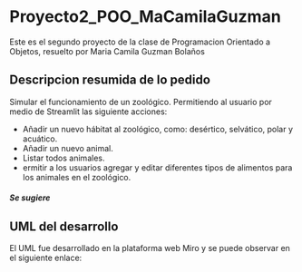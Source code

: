 # Proyecto2_POO_MaCamilaGuzman
Este es el segundo proyecto de la clase de Programacion Orientado a Objetos, resuelto por Maria Camila Guzman Bolaños
## Descripcion resumida de lo pedido
Simular el funcionamiento de un zoológico. Permitiendo al usuario por medio de Streamlit las siguiente acciones:
* Añadir un nuevo hábitat al zoológico, como: desértico, selvático, polar y acuático.
* Añadir un nuevo animal.
* Listar todos animales.
* ermitir a los usuarios agregar y editar diferentes tipos de alimentos para los animales en el zoológico. 
##### Se sugiere 
## UML del desarrollo 
El UML fue desarrollado en la plataforma web Miro y se puede observar en el siguiente enlace: 
